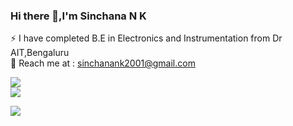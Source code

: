 ### Hi there 👋,I'm Sinchana N K
⚡ I have completed B.E in Electronics and Instrumentation from Dr AIT,Bengaluru<br>💬 Reach me at : sinchanank2001@gmail.com<br>

![](https://github-readme-stats.vercel.app/api?username=SinchanaNK1&theme=swift&hide_border=false&include_all_commits=true&count_private=true)<br/>
![](https://github-readme-streak-stats.herokuapp.com/?user=SinchanaNK1&theme=swift&hide_border=false)<br/>






[![](https://visitcount.itsvg.in/api?id=SinchanaNK1&icon=0&color=0)](https://visitcount.itsvg.in)




